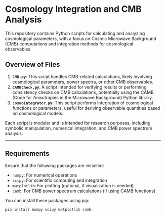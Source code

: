 # Cosmology Integration and CMB Analysis

This repository contains Python scripts for calculating and analyzing cosmological parameters, with a focus on Cosmic Microwave Background (CMB) computations and integration methods for cosmological observables.

## Overview of Files

1. **`CMB.py`**: This script handles CMB-related calculations, likely involving cosmological parameters, power spectra, or other CMB observables.
2. **`CAMBCheck.py`**: A script intended for verifying results or performing consistency checks on CMB calculations, potentially using the CAMB (Code for Anisotropies in the Microwave Background) Python library.
3. **`CosmoIntegrator.py`**: This script performs integration of cosmological functions or parameters, useful for deriving observable quantities based on cosmological models.

Each script is modular and is intended for research purposes, including symbolic manipulation, numerical integration, and CMB power spectrum analysis.

---

## Requirements

Ensure that the following packages are installed:

- `numpy`: For numerical operations
- `scipy`: For scientific computing and integration
- `matplotlib`: For plotting (optional, if visualization is needed)
- `camb`: For CMB power spectrum calculations (if using CAMB functions)

You can install these packages using pip:

```bash
pip install numpy scipy matplotlib camb
